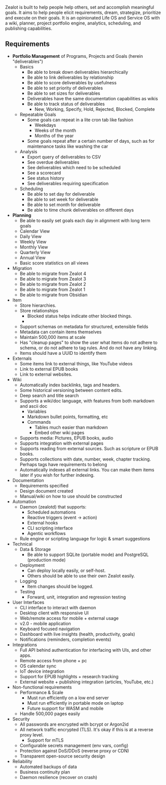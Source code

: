 Zealot is built to help people help others, set and accomplish meaningful goals. It aims to help people elicit requirements, dream, strategize, prioritize and execute on their goals. It is an opinionated Life OS and Service OS with a wiki, planner, project portfolio engine, analytics, scheduling, and publishing capabilities.

## Requirements

- **Portfolio Management** of Programs, Projects and Goals (herein "deliverables")
	- Basics
		- Be able to break down deliverables hierarchically
		- Be able to link deliverables by relationship
		- Be able to score deliverables by usefulness
		- Be able to set priority of deliverables
		- Be able to set sizes for deliverables
		- Deliverables have the same documentation capabilities as wikis
		- Be able to track status of deliverables
			- New, Working, Specify, Hold, Rejected, Blocked, Complete
	- Repeatable Goals
		- Some goals can repeat in a lite cron tab like fashion 
			- Weekdays
			- Weeks of the month
			- Months of the year
		- Some goals repeat after a certain number of days, such as for maintenance tasks like washing the car
	- Analysis
		- Export query of deliverables to CSV
		- See overdue deliverables
		- See deliverables which need to be scheduled
		- See a scorecard
		- See status history
		- See deliverables requiring specification
	- Scheduling
		- Be able to set day for deliverable
		- Be able to set week for deliverable
		- Be able to set month for deliverable
		- Be able to time chunk deliverables on different days
- **Planning**
	- Be able to easily set goals each day in alignment with long term goals
	- Calendar View
	- Daily View
	- Weekly View
	- Monthly View
	- Quarterly View
	- Annual View
	- Basic score statistics on all views
- Migration
	- Be able to migrate from Zealot 4
	- Be able to migrate from Zealot 3
	- Be able to migrate from Zealot 2
	- Be able to migrate from Zealot 1
	- Be able to migrate from Obsidian
- Item
	- Store hierarchies.
	- Store relationships
		- Blocked status helps indicate other blocked things. 
		- 
	- Support schemas on metadata for structured, extensible fields
	- Metadata can contain items themselves
	- Maintain 500,000 items at scale
	- Has "cleanup pages" to show the user what items do not adhere to schema, or do not adhere to tag rules. And do not have any linking.
	- Items should have a UUID to identify them
- Externals
	- Some items link to external things, like YouTube videos
	- Link to external EPUB books
	- Link to external websites.
- Wiki
	- Automatically index backlinks, tags and headers.
	- Some historical versioning between content edits.
	- Deep search and title search
	- Supports a wiki/doc language, with features from both markdown and ascii doc
		- Variables
		- Markdown bullet points, formatting, etc
		- Commands
			- Tables much easier than markdown
			- Embed other wiki pages
	- Supports media: Pictures, EPUB books, audio
	- Supports integration with external pages
	- Supports reading from external sources. Such as scripture or EPUB books.
	- Supports collections with date, number, week, chapter tracking. Perhaps tags have requirements to belong
	- Automatically indexes all external links. You can make them items later if you wish for further indexing.
- Documentation
	- Requirements specified
	- Design document created
	- Manual/wiki on how to use should be constructed
- Automation
	- Daemon (zealotd) that supports:
		- Scheduled automations
		- Reactive triggers (event -> action)
		- External hooks
		- CLI scripting interface
		- Agentic workflows
	- Rule engine or scripting language for logic & smart suggestions
- Technical
	- Data & Storage
		- Be able to support SQLite (portable mode) and PostgreSQL (production mode)
	- Deployment
		- Can deploy locally easily, or self-host. 
		- Others should be able to use their own Zealot easily.
	- Logging
		- Item changes should be logged. 
	- Testing
		- Forward, unit, integration and regression testing
- User Interfaces
	- CLI interface to interact with daemon
	- Desktop client with responsive UI
	- Web/remote access for mobile + external usage
	- v2.0 - mobile application
	- Keyboard focused navigation
	- Dashboard with live insights (health, productivity, goals)
	- Notifications (reminders, completion events)
- Integrations
	- Full API behind authentication for interfacing with UIs, and other apps.
	- Remote access from phone + pc
	- OS calendar sync
	- IoT device integration
	- Support for EPUB highlights + research tracking
	- External website + publishing integration (articles, YouTube, etc.)
- Non-functional requirements
	- Performance & Scale
		- Must run efficiently on a low end server
		- Must run efficiently in portable mode on laptop
		- Future support for WASM and mobile
	- Handle 500,000 pages easily
- Security
	- All passwords are encrypted with bcrypt or Argon2id
	- All network traffic encrypted (TLS). It's okay if this is at a reverse proxy level.
		- Support for mTLS
	- Configurable secrets management (env vars, config)
	- Protection against DoS/DDoS (reverse proxy or CDN)
	- Transparent open-source security design
- Reliability
	- Automated backups of data
	- Business continuity plan
	- Daemon resilience (recover on crash)